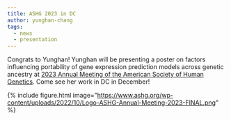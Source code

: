 ```yaml
---
title: ASHG 2023 in DC
author: yunghan-chang
tags:
  - news
  - presentation
---
```


Congrats to Yunghan! Yunghan will be presenting a poster on factors influencing portability of gene expression prediction models across genetic ancestry at 
[2023 Annual Meeting of the American Society of Human Genetics](https://www.ashg.org/meetings/2023meeting/).
Come see her work in DC in December!

{% include figure.html image="https://www.ashg.org/wp-content/uploads/2022/10/Logo-ASHG-Annual-Meeting-2023-FINAL.png" %}
